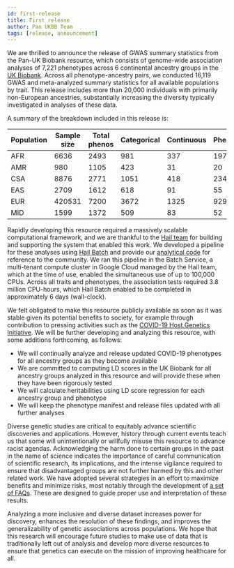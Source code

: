 ```yaml
---
id: first-release
title: First release
author: Pan UKBB Team
tags: [release, announcement]
---
```


We are thrilled to announce the release of GWAS summary statistics from the Pan-UK Biobank resource, which consists of genome-wide association analyses of 7,221 phenotypes across 6 continental ancestry groups in the [UK Biobank](https://www.ukbiobank.ac.uk/). Across all phenotype-ancestry pairs, we conducted 16,119 GWAS and meta-analyzed summary statistics for all available populations by trait. This release includes more than 20,000 individuals with primarily non-European ancestries, substantially increasing the diversity typically investigated in analyses of these data.

A summary of the breakdown included in this release is:

| Population   | Sample size | Total phenos | Categorical | Continuous | Phecode | ICD-10 | Biomarkers | Prescriptions |
|-------|-----------|----------------|------------|---------|-------|-------------|------------|---------------|
| AFR |      6636 |           2493 |        981 |     337 |   197 |        725  |         30 |           223 |
| AMR |       980 |           1105 |        423 |      31 |    20 |        561  |         30 |            40 |
| CSA |      8876 |           2771 |       1051 |     418 |   234 |        719  |         30 |           319 |
| EAS |      2709 |           1612 |        618 |      91 |    55 |        714  |         29 |           105 |
| EUR |    420531 |           7200 |       3672 |    1325 |   929 |        800  |         30 |           444 |
| MID |      1599 |           1372 |        509 |      83 |    52 |        591  |         30 |           107 |


Rapidly developing this resource required a massively scalable computational framework, and we are thankful to the [Hail team](https://hail.is) for building and supporting the system that enabled this work. We developed a pipeline for these analyses using [Hail Batch](https://hail.is/docs/batch/index.html) and provide our [analytical code](https://github.com/atgu/ukbb_pan_ancestry) for reference to the community. We ran this pipeline in the Batch Service, a multi-tenant compute cluster in Google Cloud managed by the Hail team, which at the time of use, enabled the simultaneous use of up to 100,000 CPUs. Across all traits and phenotypes, the association tests required 3.8 million CPU-hours, which Hail Batch enabled to be completed in approximately 6 days (wall-clock).

We felt obligated to make this resource publicly available as soon as it was stable given its potential benefits to society, for example through contribution to pressing activities such as the [COVID-19 Host Genetics Initiative](https://www.covid19hg.org/). We will be further developing and analyzing this resource, with some additions forthcoming, as follows:
- We will continually analyze and release updated COVID-19 phenotypes for all ancestry groups as they become available
- We are committed to computing LD scores in the UK Biobank for all ancestry groups analyzed in this resource and will provide these when they have been rigorously tested
- We will calculate heritabilities using LD score regression for each ancestry group and phenotype
- We will keep the phenotype manifest and release files updated with all further analyses

Diverse genetic studies are critical to equitably advance scientific discoveries and applications. However, history through current events teach us that some will unintentionally or willfully misuse this resource to advance racist agendas. Acknowledging the harm done to certain groups in the past in the name of science indicates the importance of careful communication of scientific research, its implications, and the intense vigilance required to ensure that disadvantaged groups are not further harmed by this and other related work. We have adopted several strategies in an effort to maximize benefits and minimize risks, most notably through the development of [a set of FAQs](https://pan.ukbb.broadinstitute.org/docs/background). These are designed to guide proper use and interpretation of these results.

Analyzing a more inclusive and diverse dataset increases power for discovery, enhances the resolution of these findings, and improves the generalizability of genetic associations across populations. We hope that this research will encourage future studies to make use of data that is traditionally left out of analysis and develop more diverse resources to ensure that genetics can execute on the mission of improving healthcare for all.
